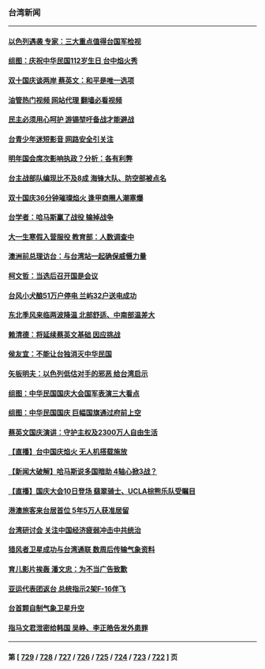 ### 台湾新闻
---
#### [以色列遇袭 专家：三大重点值得台国军检视](../../pages/ncid1349361/n14092231.md?10110045) 
#### [组图：庆祝中华民国112岁生日 台中焰火秀](../../pages/ncid1349361/n14092272.md?10110045) 
#### [双十国庆谈两岸 蔡英文：和平是唯一选项](../../pages/ncid1349361/n14092254.md?10110045) 
#### [油管热门视频 网站代理 翻墙必看视频](http://138.2.39.72:81/youtube.html?epic-marker?10110045)
#### [民主必须用心呵护 游锡堃吁备战才能避战](../../pages/ncid1349361/n14092267.md?10110045) 
#### [台青少年迷短影音 网路安全引关注](../../pages/ncid1349361/n14092248.md?10110045) 
#### [明年国会席次影响执政？分析：各有利弊](../../pages/ncid1349361/n14092246.md?10110045) 
#### [台主战部队编现比不及8成 海锋大队、防空部被点名](../../pages/ncid1349361/n14092221.md?10110045) 
#### [双十国庆36分钟璀璨焰火 逢甲商圈人潮塞爆](../../pages/ncid1349361/n14092225.md?10110045) 
#### [台学者：哈马斯赢了战役 输掉战争](../../pages/ncid1349361/n14092223.md?10110045) 
#### [大一生寒假入营服役 教育部：人数调查中](../../pages/ncid1349361/n14092233.md?10110045) 
#### [澳洲前总理访台：与台湾站一起确保威慑力量](../../pages/ncid1349361/n14092119.md?10110045) 
#### [柯文哲：当选后召开国是会议](../../pages/ncid1349361/n14092155.md?10110045) 
#### [台风小犬酿51万户停电 兰屿32户送电成功](../../pages/ncid1349361/n14092156.md?10110045) 
#### [东北季风来临两波降温 北部舒适、中南部温差大](../../pages/ncid1349361/n14092176.md?10110045) 
#### [赖清德：将延续蔡英文基础 因应挑战](../../pages/ncid1349361/n14092179.md?10110045) 
#### [侯友宜：不能让台独消灭中华民国](../../pages/ncid1349361/n14092167.md?10110045) 
#### [矢板明夫：以色列低估对手的邪恶 给台湾启示](../../pages/ncid1349361/n14092174.md?10110045) 
#### [组图：中华民国国庆大会国军表演三大看点](../../pages/ncid1349361/n14092057.md?10110045) 
#### [组图：中华民国国庆 巨幅国旗通过府前上空](../../pages/ncid1349361/n14092022.md?10110045) 
#### [蔡英文国庆演讲：守护主权及2300万人自由生活](../../pages/ncid1349361/n14091911.md?10110045) 
#### [【直播】台中国庆焰火 无人机搭载施放](../../pages/ncid1349361/n14091790.md?10110045) 
#### [【新闻大破解】哈马斯说多国暗助 4轴心掀3战？](../../pages/ncid1349361/n14091564.md?10110045) 
#### [【直播】国庆大会10日登场 翡翠骑士、UCLA棕熊乐队受瞩目](../../pages/ncid1349361/n14091737.md?10110045) 
#### [港澳旅客来台居首位 5年5万人获准居留](../../pages/ncid1349361/n14091642.md?10110045) 
#### [台湾研讨会 关注中国经济疲弱冲击中共统治](../../pages/ncid1349361/n14091555.md?10110045) 
#### [猎风者卫星成功与台湾通联 数周后传输气象资料](../../pages/ncid1349361/n14091568.md?10110045) 
#### [育儿影片挨轰 潘文忠：为不当广告致歉](../../pages/ncid1349361/n14091512.md?10110045) 
#### [亚运代表团返台 总统指示2架F-16伴飞](../../pages/ncid1349361/n14091545.md?10110045) 
#### [台首颗自制气象卫星升空](../../pages/ncid1349361/n14091475.md?10110045) 
#### [指马文君泄密给韩国 吴峥、李正皓告发外患罪](../../pages/ncid1349361/n14091479.md?10110045) 

---
#### 第 [ [729](./729.md?10110045) / [728](./728.md?10110045) / [727](./727.md?10110045) / [726](./726.md?10110045) / [725](./725.md?10110045) / [724](./724.md?10110045) / [723](./723.md?10110045) / [722](./722.md?10110045) ] 页
